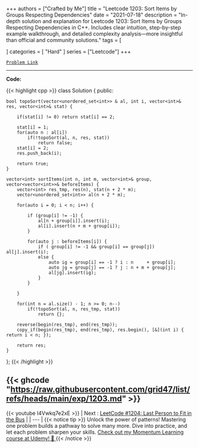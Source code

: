 
+++
authors = ["Crafted by Me"]
title = "Leetcode 1203: Sort Items by Groups Respecting Dependencies"
date = "2021-07-18"
description = "In-depth solution and explanation for Leetcode 1203: Sort Items by Groups Respecting Dependencies in C++. Includes clear intuition, step-by-step example walkthrough, and detailed complexity analysis—more insightful than official and community solutions."
tags = [
    
]
categories = [
    "Hard"
]
series = ["Leetcode"]
+++



[`Problem Link`](https://leetcode.com/problems/sort-items-by-groups-respecting-dependencies/description/)

---

**Code:**

{{< highlight cpp >}}
class Solution {
public:
    
    bool topoSort(vector<unordered_set<int>> & al, int i, vector<int>& res, vector<int>& stat) {
        
        if(stat[i] != 0) return stat[i] == 2;
        
        stat[i] = 1;
        for(auto n : al[i])
            if(!topoSort(al, n, res, stat))
                return false;
        stat[i] = 2;
        res.push_back(i);

        return true;
    }
    
    vector<int> sortItems(int n, int m, vector<int>& group, vector<vector<int>>& beforeItems) {
        vector<int> res_tmp, res(n), stat(n + 2 * m);
        vector<unordered_set<int>> al(n + 2 * m);
        
        for(auto i = 0; i < n; i++) {

            if (group[i] != -1) {
                al[n + group[i]].insert(i);
                al[i].insert(n + m + group[i]);
            }

            for(auto j : beforeItems[i]) {
                if ( group[i] != -1 && group[i] == group[j]) al[j].insert(i);
                else {
                    auto ig = group[i] == -1 ? i : n     + group[i];
                    auto jg = group[j] == -1 ? j : n + m + group[j];
                    al[jg].insert(ig);
                }
            }

        }

        for(int n = al.size() - 1; n >= 0; n--)
            if(!topoSort(al, n, res_tmp, stat))
                return {};
        
        reverse(begin(res_tmp), end(res_tmp));
        copy_if(begin(res_tmp), end(res_tmp), res.begin(), [&](int i) { return i < n; });

        return res;
    }
};
{{< /highlight >}}

{{< ghcode "https://raw.githubusercontent.com/grid47/list/refs/heads/main/exp/1203.md" >}}
---
{{< youtube I4Vwkq7e2xE >}}
| Next : [LeetCode #1204: Last Person to Fit in the Bus](https://grid47.xyz/posts/leetcode_1204) |
| --- |
{{< notice tip >}}
Unlock the power of patterns! Mastering one problem builds a pathway to solve many more. Dive into practice, and let each problem sharpen your skills. [Check out my Momentum Learning course at Udemy! 🚀 ](https://www.udemy.com/course/algorithms-and-data-structures-in-cpp/)
{{< /notice >}}

